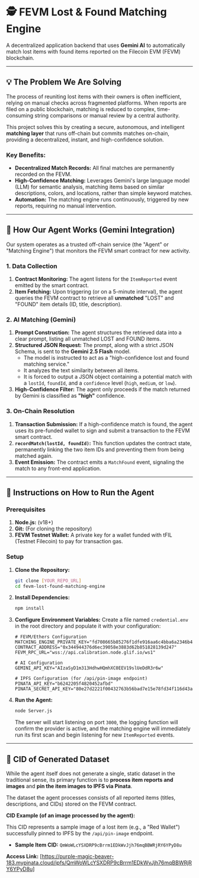 # 🕵️ FEVM Lost & Found Matching Engine

A decentralized application backend that uses **Gemini AI** to automatically match lost items with found items reported on the Filecoin EVM (FEVM) blockchain.

-----

## 💡 The Problem We Are Solving

The process of reuniting lost items with their owners is often inefficient, relying on manual checks across fragmented platforms. When reports are filed on a public blockchain, matching is reduced to complex, time-consuming string comparisons or manual review by a central authority.

This project solves this by creating a secure, autonomous, and intelligent **matching layer** that runs off-chain but commits matches on-chain, providing a decentralized, instant, and high-confidence solution.

### Key Benefits:

  * **Decentralized Match Records:** All final matches are permanently recorded on the FEVM.
  * **High-Confidence Matching:** Leverages Gemini's large language model (LLM) for semantic analysis, matching items based on similar descriptions, colors, and locations, rather than simple keyword matches.
  * **Automation:** The matching engine runs continuously, triggered by new reports, requiring no manual intervention.

-----

## 🧠 How Our Agent Works (Gemini Integration)

Our system operates as a trusted off-chain service (the "Agent" or "Matching Engine") that monitors the FEVM smart contract for new activity.

### 1\. Data Collection

1.  **Contract Monitoring:** The agent listens for the `ItemReported` event emitted by the smart contract.
2.  **Item Fetching:** Upon triggering (or on a 5-minute interval), the agent queries the FEVM contract to retrieve all **unmatched** "LOST" and "FOUND" item details (ID, title, description).

### 2\. AI Matching (Gemini)

1.  **Prompt Construction:** The agent structures the retrieved data into a clear prompt, listing all unmatched LOST and FOUND items.
2.  **Structured JSON Request:** The prompt, along with a strict JSON Schema, is sent to the **Gemini 2.5 Flash** model.
      * The model is instructed to act as a "high-confidence lost and found matching service."
      * It analyzes the text similarity between all items.
      * It is forced to output a JSON object containing a potential match with a `lostId`, `foundId`, and a `confidence` level (`high`, `medium`, or `low`).
3.  **High-Confidence Filter:** The agent only proceeds if the match returned by Gemini is classified as **"high"** confidence.

### 3\. On-Chain Resolution

1.  **Transaction Submission:** If a high-confidence match is found, the agent uses its pre-funded wallet to sign and submit a transaction to the FEVM smart contract.
2.  **`recordMatch(lostId, foundId)`:** This function updates the contract state, permanently linking the two item IDs and preventing them from being matched again.
3.  **Event Emission:** The contract emits a `MatchFound` event, signaling the match to any front-end application.

-----

## 🚀 Instructions on How to Run the Agent

### Prerequisites

1.  **Node.js:** (v18+)
2.  **Git:** (For cloning the repository)
3.  **FEVM Testnet Wallet:** A private key for a wallet funded with tFIL (Testnet Filecoin) to pay for transaction gas.

### Setup

1.  **Clone the Repository:**

    ```bash
    git clone [YOUR_REPO_URL]
    cd fevm-lost-found-matching-engine
    ```

2.  **Install Dependencies:**

    ```bash
    npm install
    ```

3.  **Configure Environment Variables:**
    Create a file named `credential.env` in the root directory and populate it with your configuration:

    ```env
    # FEVM/Ethers Configuration
    MATCHING_ENGINE_PRIVATE_KEY="fd708665b85276f1dfe916aa6c4bba6a2346b4ba199bbd3c8020ccc77aa2de28"
    CONTRACT_ADDRESS="0x344944376d6ec39058e3883d62b851828139d247"
    FEVM_RPC_URL="wss://api.calibration.node.glif.io/ws1"

    # AI Configuration
    GEMINI_API_KEY="AIzaSyD1m313HdhwHQmhXC0EEV19slUeDdR3r6w"

    # IPFS Configuration (for /api/pin-image endpoint)
    PINATA_API_KEY="b6242205f4820452afbd" 
    PINATA_SECRET_API_KEY="80e27d2221f00432763b56bad7e15e78fd34f116d43aee6ba90c3e9345a58187"
    ```

4.  **Run the Agent:**

    ```bash
    node Server.js
    ```

    The server will start listening on port `3000`, the logging function will confirm the provider is active, and the matching engine will immediately run its first scan and begin listening for new `ItemReported` events.

-----

## 💾 CID of Generated Dataset

While the agent itself does not generate a single, static dataset in the traditional sense, its primary function is to **process item reports and images** and **pin the item images to IPFS via Pinata**.

The dataset the agent processes consists of all reported items (titles, descriptions, and CIDs) stored on the FEVM contract.

**CID Example (of an image processed by the agent):**

This CID represents a sample image of a lost item (e.g., a "Red Wallet") successfully pinned to IPFS by the `/api/pin-image` endpoint.

  * **Sample Item CID:** `QmWoWLcYSXDRP9cBrrm1EDkWvJjh76mqBBWRjRY6YPyD8u`

**Access Link:**
[https://purple-magic-beaver-183.mypinata.cloud/ipfs/QmWoWLcYSXDRP9cBrrm1EDkWvJjh76mqBBWRjRY6YPyD8u]

